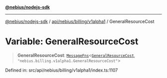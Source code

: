 [**@nebius/nodejs-sdk**](../../../../../README.md)

***

[@nebius/nodejs-sdk](../../../../../README.md) / [api/nebius/billing/v1alpha1](../README.md) / GeneralResourceCost

# Variable: GeneralResourceCost

> **GeneralResourceCost**: [`MessageFns`](../../../../../runtime/protos/core/interfaces/MessageFns.md)\<[`GeneralResourceCost`](../interfaces/GeneralResourceCost.md), `"nebius.billing.v1alpha1.GeneralResourceCost"`\>

Defined in: src/api/nebius/billing/v1alpha1/index.ts:1107
